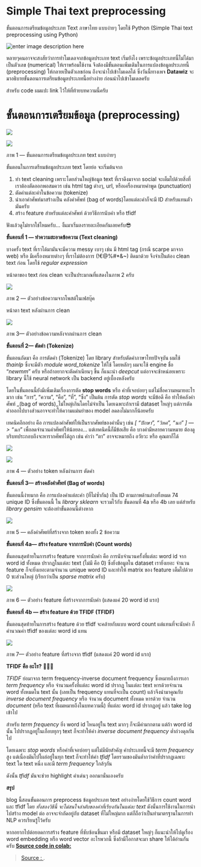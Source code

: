 
Simple Thai text preprocessing
===

ขั้นตอนการเตรียมข้อมูลประเภท Text ภาษาไทย แบบง่ายๆ โดยใช้ Python (Simple Thai text preprocessing using Python)

![enter image description here](https://miro.medium.com/max/5115/1*Lb-J1bTOpR7NeyaxUrUkFA.jpeg)

หลายๆคนอาจจะสงสัยว่าการทำโมเดลจากข้อมูลประเภท text เริ่มยังไง เพราะข้อมูลประเภทนี้ไม่ได้มาเป็นตัวเลข (numerical) ให้เราพร้อมใช้งาน จึงต้องมีขั้นตอนเพิ่มเติมในการแปลงข้อมูลประเภทนี้ (preprocessing) ให้กลายเป็นตัวเลขก่อน ถึงจะนำไปเข้าโมเดลได้ ซึ่งวันนี้ทางเพจ  **Datawiz**  จะมาอธิบายขั้นตอนการเตรียมข้อมูลประเภทนี้อย่างง่าย ก่อนนำไปเข้าโมเดลครับ

สำหรับ code ผมแปะ link ไว้ให้ที่ท้ายบทความนี้ครับ

# **ขั้นตอนการเตรียมข้อมูล (preprocessing)**

![](https://miro.medium.com/max/60/1*s3sP13AP-1EscHAp3sEdVQ.png?q=20)

![](https://miro.medium.com/max/2498/1*s3sP13AP-1EscHAp3sEdVQ.png)

ภาพ 1 — ขั้นตอนการเตรียมข้อมูลประเภท text แบบง่ายๆ

ขั้นตอนในการเตรียมข้อมูลประเภท text โดยย่อ จะเริ่มต้นจาก

1.  ทำ text cleaning เพราะโดยส่วนใหญ่ข้อมูล text ที่เราดึงมาจาก social จะเต็มไปด้วยสิ่งที่เราต้องตัดออกพอสมควร เช่น html tag ต่างๆ, url, หรือเครื่องหมายคำพูด (punctuation)
2.  ตัดคำแต่ละคำในข้อความ (tokenize)
3.  นำเอาคำศัพท์มาสร้างเป็น คลังคำศัพท์ (bag of words)โดยแต่ละคำก็จะมี ID สำหรับแทนตัวมันครับ
4.  สร้าง feature สำหรับแต่ละคำศัพท์ ด้วยวิธีการนับคำ หรือ tfidf

ฟังแล้วดูไม่​ยากใช่ไหมครับ… งั้นมาเริ่มลงรายละเอียดกันเลยครับ😎

**ขั้นตอนที่ 1 — ทำความสะอาดข้อความ (Text cleaning)**

บางครั้ง text ที่เราได้มามันจะมีความ messy เบาๆ เช่น มี html tag (กรณี scarpe มาจาก web) หรือ มีเครื่องหมายต่างๆ ที่เราไม่ต้องการ (!€@%#*&~) ติดมาด้วย จึงจำเป็นต้อง clean text ก่อน โดยใช้  _regular expression_

หน้าตาของ text ก่อน clean จะเป็นประมาณที่แสดงในภาพ 2 ครับ


![](https://miro.medium.com/max/2252/1*Xpq4W7y4IU39EaJ4bE1oaA.png)

ภาพ 2 — ตัวอย่างข้อความจากโพสต์ในเฟสบุ๊ค

หน้าตา text หลังผ่านการ clean


![](https://miro.medium.com/max/2284/1*gycIRRRJcEWFQG-bNFcCcQ.png)

ภาพ 3— ตัวอย่างข้อความหลังจากผ่านการ clean

**ขั้นตอนที่ 2— ตัดคำ (Tokenize)**

ขั้นตอนถัดมา คือ การตัดคำ (Tokenize) โดย library สำหรับตัดคำภาษาไทยปัจจุบัน ผมใช้  _thainlp_  ซึ่งจะมีตัว  _module word_tokenize_  ให้ใช้ โดยหลักๆ ผมจะใช้ engine ชื่อ “_newmm_” ครับ หรือถ้าอยากจะตัดคำเนียนๆ ขึ้น ก็แนะนำ  _deepcut_  แต่อาจจะช้าหน่อยเพราะ library นี้ใช้ neural network  เป็น backend อยู่เบื้องหลังครับ

โดยในขั้นตอนนี้ยังมีเพิ่มเติมเรื่องการตัด  **stop words** หรือ คำที่เจอบ่อยๆ แต่ไม่สื่อความหมายอะไรมาก เช่น “การ”, “ความ”, “คือ”, “ที่”, “ซึ่ง” เป็นต้น การตัด  _stop words_ จะมีข้อดี คือ ทำให้คลังคำศัพท์  _(bag of words)_ไม่ใหญ่เกินโดยไม่จำเป็น โดยเฉพาะถ้าเรามี dataset ใหญ่ๆ แต่การตัดคำออกไปบางส่วนอาจจะทำให้ความแม่นยำของ model ลดลงไม่มากก็น้อยครับ

เทคนิคอีกอย่าง คือ การแปลงคำศัพท์ให้เป็นรากศัพท์ของคำนั้นๆ เช่น  _[ “ปักษา”, “วิหค”, “นก” ] — > “นก”_  เพื่อลดจำนวนคำศัพท์ให้น้อยลง… แต่เทคนิคนี้ก็มีข้อเสีย คือ บางคำมีหลายความหมาย ต้องดูบริบทประกอบถึงจะหารากศัพท์ได้ถูก เช่น คำว่า “ตา” อาจจะหมายถึง อวัยวะ หรือ คุณตาก็ได้

![](https://miro.medium.com/max/60/1*1xmyfv3qmRg95ZwSQbokMg.png?q=20)

![](https://miro.medium.com/max/2280/1*1xmyfv3qmRg95ZwSQbokMg.png)

ภาพ 4 — ตัวอย่าง token หลังผ่านการ ตัดคำ

**ขั้นตอนที่ 3— สร้างคลังคำศัพท์ (Bag of words)**

ขั้นตอนนี้ง่ายมาก คือ การแปลงคำแต่ละคำ (ที่ไม่ซ้ำกัน) เป็น ID ตามภาพด้านล่างทั้งหมด 74 unique ID  ซึ่งขั้นตอนนี้ ใน  _library sklearn_  จะรวมไว้กับ ขั้นตอนที่ 4a หรือ 4b เลย แต่สำหรับ  _library gensim_ จะต้องทำขั้นตอนนี้ต่างหาก



![](https://miro.medium.com/max/778/1*IibX606rpNVq9bFP89oabQ.png)

ภาพ 5 — คลังคำศัพท์ที่สร้างจาก token ของทั้ง 2 ข้อความ

**ขั้นตอนที่ 4a— สร้าง feature จากการนับคำ (Count words)**

ขั้นตอนสุดท้ายในการสร้าง feature จากการนับคำ คือ การนับจำนวนครั้งที่แต่ละ word id จาก  word id ทั้งหมด ปรากฏในแต่ละ text (ไม่มี คือ 0) ซึ่งยิ่งข้อมูลใน dataset เรายิ่งเยอะ จำนวน feature ก็จะยิ่งเยอะตามจำนวน unique word ID และทำให้ matrix ของ feature เต็มไปด้วย 0 ซะส่วนใหญ่ (เรียกว่าเป็น  _sparse matrix_ ครับ)


![](https://miro.medium.com/max/1474/1*rn1bNa1ReQgQlRLYrFgvig.png)

ภาพ 6 — ตัวอย่าง feature ที่สร้างจากการนับคำ (แสดงแค่ 20 word id แรก)

**ขั้นตอนที่ 4b — สร้าง feature ด้วย TFIDF (TFIDF)**

ขั้นตอนสุดท้ายในการสร้าง feature ด้วย tfidf จะคล้ายกับแบบ word count  แต่แทนที่จะนับคำ ก็คำนวณค่า tfidf ของแต่ละ word id แทน



![](https://miro.medium.com/max/1276/1*3KY4mgX3joFgw3hGmoAN9g.png)

ภาพ 7— ตัวอย่าง feature ที่สร้างจาก tfidf (แสดงแค่ 20 word id แรก)

**TFIDF คือ อะไร?** 🤯🤯🤯

_TFIDF_  ย่อมาจาก term frequency-inverse document frequency ซึ่งหมายถึงการเอา  _term frequency_  หรือ จำนวนครั้งที่แต่ละ word id ปรากฏ ในแต่ละ text หารด้วยจำนวน word ทั้งหมดใน text นั้น (เลยเป็น frequency แทนที่จะเป็น count) แล้วจึงนำมาคูณกับ  _inverse document frequency_  หรือ จำนวน document  ทั้งหมด หารด้วย จำนวน  _document_  (หรือ text ที่ผมหมายถึงในบทความนี้) ที่แต่ละ word id  ปรากฏอยู่ แล้ว take log เข้าไป

สำหรับ  _term frequency_  ยิ่ง word id  ไหนอยู่ใน text มากๆ ก็จะมีค่ามากตาม แต่ถ้า word id นั้น ไปปรากฏอยู่ในเกือบทุกๆ text ก็จะทำให้ค่า  _inverse document frequency_  ต่ำถ่วงดุลกันไป

โดยเฉพาะ  _stop words_  หรือคำที่เจอบ่อยๆ แต่ไม่มีนัยสำคัญ​ คำประเภทนี้จะมี  _term frequency_  สูง แต่เนื่องมันไปโผล่อยู่ในทุก text ก็จะทำให้ค่า  _tfidf_  โดยรวมของมันต่ำกว่าคำที่ปรากฏเฉพาะ text ใด text หนึ่ง และมี  _term frequency_  ใกล้ๆกัน

ดังนั้น  _tfidf_  มันจะช่วย highlight คำเด่นๆ ออกมานั่นเองครับ

**สรุป**

blog นี้สอนขั้นตอนการ preprocess ข้อมูลประเภท text อย่างง่ายโดยใช้วิธีการ count word และ tfidf โดย  _ทั้งสองวิธีนี้ จะไม่สนใจลำดับของคำที่เรียงกันในแต่ละ text_  ดังนั้นการใช้งานในการนำไปสร้าง model ต่อ อาจจะจำกัดอยู่กับ dataset ที่ไม่ใหญ่มาก แต่ก็ถือว่าเป็นท่ามาตรฐานในการทำ NLP ควรเรียนรู้ไว้ครับ

หากอยากไปต่อยอดการสร้าง feature ที่ซับซ้อนขึ้นมา หรือมี dataset ใหญ่ๆ ก็แนะนำให้ไปดูเรื่อง word embedding หรือ word vector อะไรพวกนี้ ซึ่งถ้ามีโอกาสจะมา share ให้ได้อ่านกันครับ  [**Source code in colab:**](https://colab.research.google.com/drive/1uaOsotWWgHGGceXkoE75xzSdlYsMZ4RK)


> [Source : ](https://medium.com/@witchapongdaroontham/%E0%B8%82%E0%B8%B1%E0%B9%89%E0%B8%99%E0%B8%95%E0%B8%AD%E0%B8%99%E0%B8%81%E0%B8%B2%E0%B8%A3%E0%B9%80%E0%B8%95%E0%B8%A3%E0%B8%B5%E0%B8%A2%E0%B8%A1%E0%B8%82%E0%B9%89%E0%B8%AD%E0%B8%A1%E0%B8%B9%E0%B8%A5%E0%B8%9B%E0%B8%A3%E0%B8%B0%E0%B9%80%E0%B8%A0%E0%B8%97-text-%E0%B8%A0%E0%B8%B2%E0%B8%A9%E0%B8%B2%E0%B9%84%E0%B8%97%E0%B8%A2-%E0%B9%81%E0%B8%9A%E0%B8%9A%E0%B8%87%E0%B9%88%E0%B8%B2%E0%B8%A2%E0%B9%86-%E0%B9%82%E0%B8%94%E0%B8%A2%E0%B9%83%E0%B8%8A%E0%B9%89-python-simple-thai-text-preprocessing-c8c46ca3ce46).
<!--stackedit_data:
eyJoaXN0b3J5IjpbLTE1MzQ2MDUyMjldfQ==
-->